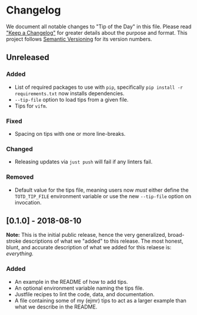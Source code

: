 Changelog
=========

We document all notable changes to "Tip of the Day" in this file.
Please read ["Keep a Changelog"](https://keepachangelog.com/en/1.0.0/)
for greater details about the purpose and format.  This project follows
[Semantic Versioning](https://semver.org/) for its version numbers.

## Unreleased

### Added
- List of required packages to use with `pip`, specifically
  `pip install -r requirements.txt` now installs dependencies.
- `--tip-file` option to load tips from a given file.
- Tips for `vifm`.
### Fixed
- Spacing on tips with one or more line-breaks.
### Changed
- Releasing updates via `just push` will fail if any linters fail.
### Removed
- Default value for the tips file, meaning users now *must* either
  define the `TOTD_TIP_FILE` environment variable or use the new
  `--tip-file` option on invocation.

## [0.1.0] - 2018-08-10

**Note:** This is the initial public release, hence the very
generalized, broad-stroke descriptions of what we "added" to this
release.  The most honest, blunt, and accurate description of what
we added for this relaese is: *everything.*

### Added
- An example in the README of how to add tips.
- An optional environment variable naming the tips file.
- Justfile recipes to lint the code, data, and documentation.
- A file containing some of my (ejmr) tips to act as a larger example
  than what we describe in the README.
